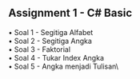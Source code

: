 ## Assignment 1 - C# Basic

• Soal 1 - Segitiga Alfabet\
• Soal 2 - Segitiga Angka\
• Soal 3 - Faktorial\
• Soal 4 - Tukar Index Angka\
• Soal 5 - Angka menjadi Tulisan\
